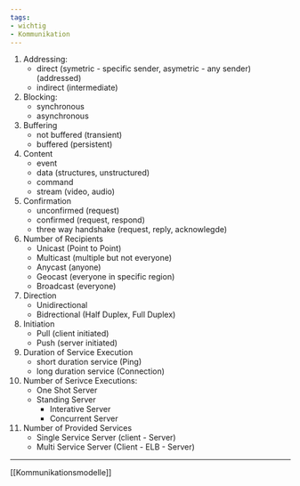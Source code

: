 ```yaml
---
tags:
- wichtig
- Kommunikation
---
```


1. Addressing: 
	- direct (symetric - specific sender, asymetric - any sender) (addressed) 
	- indirect (intermediate)
2. Blocking: 
	- synchronous 
	- asynchronous
3. Buffering 
	- not buffered (transient)
	- buffered (persistent)
4. Content 
	- event 
	- data (structures, unstructured)
	- command
	- stream (video, audio)
5. Confirmation 
	- unconfirmed (request) 
	- confirmed (request, respond)
	- three way handshake (request, reply, acknowlegde)
6. Number of Recipients
	- Unicast (Point to Point)
	- Multicast (multiple but not everyone)
	- Anycast (anyone)
	- Geocast (everyone in specific region)
	- Broadcast (everyone)
7. Direction
	- Unidirectional
	- Bidrectional (Half Duplex, Full Duplex)
8. Initiation 
	- Pull (client initiated)
	- Push (server initiated)
9. Duration of Service Execution
	- short duration service (Ping)
	- long duration service (Connection)
10. Number of Serivce Executions: 
	- One Shot Server
	- Standing Server
		- Interative Server
		- Concurrent Server
11. Number of Provided Services 
	- Single Service Server (client - Server)
	- Multi Service Server (Client - ELB - Server)

---
[[Kommunikationsmodelle]]